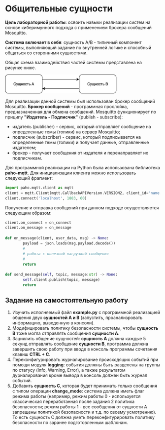 # Общительные сущности

**Цель лабораторной работы**: освоить навыки реализации систем на основе киберимунного подхода с применением брокера сообщений Mosquitto.

**Система включает в себя**: сущность А/B - типичный компонент системы, выполняющий задание по внутренней логике и способный общаться со сторонними сущностями.

Общая схема взаимодействия частей системы представлена на рисунке ниже.

![рисунок 1](imgs/1.png)

Для реализации данной системы был использован брокер сообщений Mosquitto. **Брокер сообщений** - программная прослойка, предназначенная для обмена сообщений. Mosquitto функционирует по приципу **"Издатель - Подписчик"** (publish - subscribe):
- издатель (publisher) - сервис, который отправляет сообщение на определенные темы (топики) на сервер Mosquitto;
- подписчик (subscriber) - сервис, который подписывается на определенные темы (топики) и получает данные, отправленные издателем;
- брокер - получает сообщения от издателя и перенаправляет их подписчикам.

Для программной реализации на Python была использована библиотека **paho-mqtt**. Для инициализации клиента можно использовать следующий фрагмент:
```python 
import paho.mqtt.client as mqtt 
client = mqtt.Client(mqtt.CallbackAPIVersion.VERSION2, client_id='name')
client.connect('localhost', 1883, 60)
```

Получение и отправка сообщений при данном подходе осуществляется следующим образом:
```python
client.on_connect = on_connect 
client.on_message = on_message 

def on_message(client, user_data, msg) -> None:
        payload = json.loads(msg.payload.decode())
        #
        # работа с полезной нагрузкой сообщения
        #
        return 

def send_message(self, topic, message:str) -> None:
        self.client.publish(topic, message)
        return
```

## Задание на самостоятельную работу
1. Изучить исполняемый файл **example.py** с программной реализацией общения двух **сущностей A и B** (запустить, проанализровать информацию, выведенную в консоли).
2. Модифицировать политику безопасности системы, чтобы **сущность В** тоже могла отправлять сообщения **сущности А**. 
3. Зациклить общение сущностей: **сущность А** должна каждые 5 секунд отправлять сообщение **сущности В**, программа должна завершить свою работу при вводе в консоль программы сочетания клавиш **CTRL + C**.
4. Переконфигурировать журналирование происходящих событий при помощи модуля **logging**: события должны быть разделены на группы по статусу (Info, Warning, Error), а также результатом дурналирования кроме вывода в консоль должен быть журнал событий.
5. Добавить **сущность С**, которая будет принимать только сообщения с типом операции **change_mode**: система должна иметь флаг режима работы (например, режим работы 0 - используется классическая переработанная после задания 2 политика безопасности; режим работы 1 - все сообщения от сущности А запрещены политикой безопасности и т.д. по своему усмотрению). То есть сущность С должна уметь переконфигурировать политику безопасности по заранее подготовленным шаблонам.